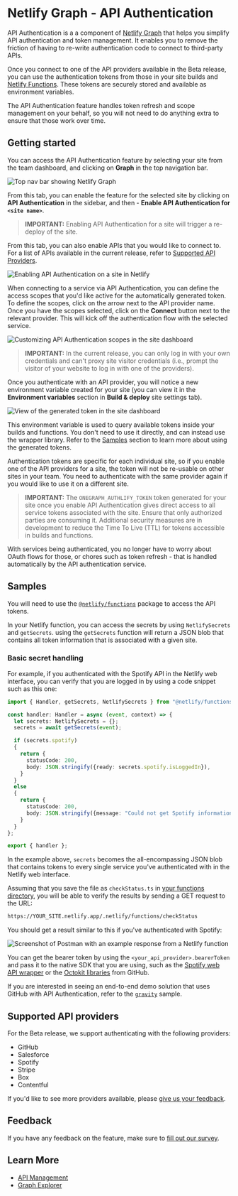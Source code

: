 # Netlify Graph - API Authentication

API Authentication is a a component of [Netlify Graph](README.md) that helps you simplify API authentication and token management. It enables you to remove the friction of having to re-write authentication code to connect to third-party APIs.

Once you connect to one of the API providers available in the Beta release, you can use the authentication tokens from those in your site builds and [Netlify Functions](https://www.netlify.com/products/functions/). These tokens are securely stored and available as environment variables.

The API Authentication feature handles token refresh and scope management on your behalf, so you will not need to do anything extra to ensure that those work over time.

## Getting started

You can access the API Authentication feature by selecting your site from the team dashboard, and clicking on **Graph** in the top navigation bar.

![Top nav bar showing Netlify Graph](../../../media/graph/graph-top-nav.png)

From this tab, you can enable the feature for the selected site by clicking on **API Authentication** in the sidebar, and then - **Enable API Authentication for `<site name>`**.

> **IMPORTANT:** Enabling API Authentication for a site will trigger a re-deploy of the site.

From this tab, you can also enable APIs that you would like to connect to. For a list of APIs available in the current release, refer to [Supported API Providers](#supported-api-providers).

![Enabling API Authentication on a site in Netlify](../../../media/graph/enable-api-auth.gif)

When connecting to a service via API Authentication, you can define the access scopes that you'd like active for the automatically generated token. To define the scopes, click on the arrow next to the API provider name. Once you have the scopes selected, click on the **Connect** button next to the relevant provider. This will kick off the authentication flow with the selected service.

![Customizing API Authentication scopes in the site dashboard](../../../media/graph/api-auth-scopes.gif)

> **IMPORTANT:** In the current release, you can only log in with your own credentials and can't proxy site visitor credentials (i.e., prompt the visitor of your website to log in with one of the providers).

Once you authenticate with an API provider, you will notice a new environment variable created for your site (you can view it in the **Environment variables** section in **Build & deploy** site settings tab).

![View of the generated token in the site dashboard](../../../media/graph/onegraph-token.png)

This environment variable is used to query available tokens inside your builds and functions. You don't need to use it directly, and can instead use the wrapper library. Refer to the [Samples](#samples) section to learn more about using the generated tokens.

Authentication tokens are specific for each individual site, so if you enable one of the API providers for a site, the token will not be re-usable on other sites in your team. You need to authenticate with the same provider again if you would like to use it on a different site.

> **IMPORTANT:** The `ONEGRAPH_AUTHLIFY_TOKEN` token generated for your site once you enable API Authentication gives direct access to all service tokens associated with the site. Ensure that only authorized parties are consuming it. Additional security measures are in development to reduce the Time To Live (TTL) for tokens accessible in builds and functions.

With services being authenticated, you no longer have to worry about OAuth flows for those, or chores such as token refresh - that is handled automatically by the API authentication service.

## Samples

You will need to use the [`@netlify/functions`](https://www.npmjs.com/package/@netlify/functions) package to access the API tokens.

In your Netlify function, you can access the secrets by using `NetlifySecrets` and `getSecrets`. using the `getSecrets` function will return a JSON blob that contains all token information that is associated with a given site.

### Basic secret handling

For example, if you authenticated with the Spotify API in the Netlify web interface, you can verify that you are logged in by using a code snippet such as this one:

```ts
import { Handler, getSecrets, NetlifySecrets } from "@netlify/functions";

const handler: Handler = async (event, context) => {
  let secrets: NetlifySecrets = {};
  secrets = await getSecrets(event);

  if (secrets.spotify)
  {
    return {
      statusCode: 200,
      body: JSON.stringify({ready: secrets.spotify.isLoggedIn}),
    }
  }
  else
  {
    return {
      statusCode: 200,
      body: JSON.stringify({message: "Could not get Spotify information."}),
    }
  }
};

export { handler };
```

In the example above, `secrets` becomes the all-encompassing JSON blob that contains tokens to every single service you've authenticated with in the Netlify web interface.

Assuming that you save the file as `checkStatus.ts` in [your functions directory](https://docs.netlify.com/functions/configure-and-deploy/#configure-the-functions-folder), you will be able to verify the results by sending a GET request to the URL:

```bash
https://YOUR_SITE.netlify.app/.netlify/functions/checkStatus
```

You should get a result similar to this if you've authenticated with Spotify:

![Screenshot of Postman with an example response from a Netlify function](../../../media/graph/test-function.png)

You can get the bearer token by using the `<your_api_provider>.bearerToken` and pass it to the native SDK that you are using, such as the [Spotify web API wrapper](https://github.com/thelinmichael/spotify-web-api-node) or the [Octokit libraries](https://www.npmjs.com/package/octokit) from GitHub.

If you are interested in seeing an end-to-end demo solution that uses GitHub with API Authentication, refer to the [`gravity`](https://github.com/dend/gravity) sample.

## Supported API providers

For the Beta release, we support authenticating with the following providers:

- GitHub
- Salesforce
- Spotify
- Stripe
- Box
- Contentful

If you'd like to see more providers available, please [give us your feedback](#feedback).

## Feedback

If you have any feedback on the feature, make sure to [fill out our survey](https://ntl.fyi/apiauthsurvey).

## Learn More

- [API Management](management.md)
- [Graph Explorer](graph-explorer.md)
